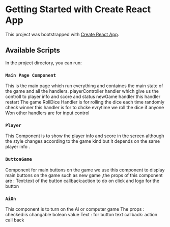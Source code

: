 # Getting Started with Create React App

This project was bootstrapped with [Create React App](https://github.com/facebook/create-react-app).

## Available Scripts

In the project directory, you can run:

### `Main Page Component`

This is the main page which run everything 
and containes the main state of the game 
and all the handlers.
playerController handler which give us the controll to player info and score and status 
newGame handler this handler restart The game
RollDice Handler is for rolling the dice each time randomly 
check winner this handler is for to chcke evrytime we roll the dice if anyone Won
other handlers are for input control



### `Player`

This Component is to show the player info and score  in the screen although the style changes according
to the game kind but it depends on the same player info . 

### `ButtonGame`

Component for main buttons on the game we use this component to display main buttons on the 
game such as new game ,the props of this component are :
Text:text of the button
callback:action to do on click
and logo for the button


### `AiOn`

This component is to turn on the Ai or computer game 
The props :
checked:is changable bolean value
Text : for button text
callback: action call back


